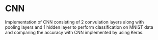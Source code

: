 # CNN

Implementation of CNN consisting of 2 convulation layers along with pooling layers and 1 hidden layer to perform classification on MNIST data and comparing the accuracy with CNN implemented by using Keras.
